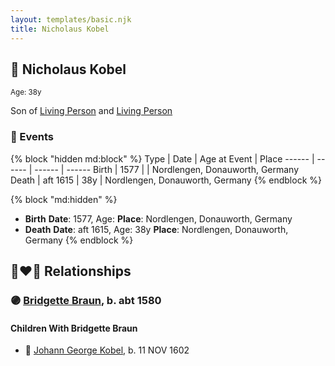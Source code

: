 ```yaml
---
layout: templates/basic.njk
title: Nicholaus Kobel
---
```

## 🔵 Nicholaus Kobel
<small>Age: 38y</small>

Son of [Living Person](/people/4/46655036) and [Living Person](/people/7/702138)

### 📆 Events

{% block "hidden md:block" %}
Type | Date | Age at Event | Place
------ | ------ | ------ | ------
Birth | 1577 |  | Nordlengen, Donauworth, Germany
Death | aft 1615 | 38y | Nordlengen, Donauworth, Germany
{% endblock %}

{% block "md:hidden" %}
- **Birth**
**Date**: 1577, Age:
**Place**: Nordlengen, Donauworth, Germany
- **Death**
**Date**: aft 1615, Age: 38y
**Place**: Nordlengen, Donauworth, Germany
{% endblock %}

## 👩‍❤️‍👨 Relationships

### 🟣 [Bridgette Braun](/people/8/81499716), b. abt 1580

#### Children With Bridgette Braun
* 🔵 [Johann George Kobel](/people/1/13002801), b. 11 NOV 1602